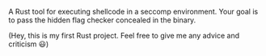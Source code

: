 A Rust tool for executing shellcode in a seccomp environment. Your goal is to pass the hidden flag checker concealed in the binary.

(Hey, this is my first Rust project. Feel free to give me any advice and criticism 😃)
